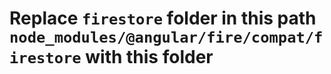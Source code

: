 # Replace `firestore` folder in this path `node_modules/@angular/fire/compat/firestore` with this folder 
